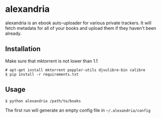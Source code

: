 # alexandria

alexandria is an ebook auto-uploader for various private trackers. It will
fetch metadata for all of your books and upload them if they haven't
been already.

## Installation

Make sure that mktorrent is not lower than 1.1
```
# apt-get install mktorrent poppler-utils djvulibre-bin calibre
$ pip install -r requirements.txt
```

## Usage

```
$ python alexandria /path/to/books
```
The first run will generate an empty config file in ```~/.alexandria/config```